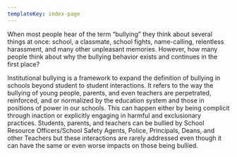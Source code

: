 ```yaml
---
templateKey: index-page
---
```

When most people hear of the term “bullying” they think about several things at once: school, a classmate, school fights, name-calling, relentless harassment, and many other unpleasant memories. However, how many people think about why the bullying behavior exists and continues in the first place?



Institutional bullying is a framework to expand the definition of bullying in schools beyond student to student interactions. It refers to the way the bullying of young people, parents, and even teachers are perpetrated, reinforced, and or normalized by the education system and those in positions of power in our schools. This can happen either by being complicit through inaction or explicitly engaging in harmful and exclusionary practices. Students, parents, and teachers can be bullied by School Resource Officers/School Safety Agents, Police, Principals, Deans, and other Teachers but these interactions are rarely addressed even though it can have the same or even worse impacts on those being bullied.
